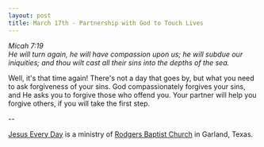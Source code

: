 ```yaml
---
layout: post
title: March 17th - Partnership with God to Touch Lives
---
```


_Micah 7:19  
He will turn again, he will have compassion upon us; he will subdue
our iniquities; and thou wilt cast all their sins into the depths of
the sea._

Well, it's that time again! There's not a day that goes by, but
what you need to ask forgiveness of your sins. God compassionately
forgives your sins, and He asks you to forgive those who offend you.
Your partner will help you forgive others, if you will take the first
step.

 --

<a href=http://jesuseveryday.net>Jesus Every Day</a> is a ministry of <a href=http://rodgersbaptist.net>Rodgers Baptist Church</a> in Garland, Texas.
